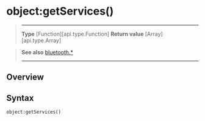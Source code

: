 # object:getServices()

> --------------------- ------------------------------------------------------------------------------------------
> __Type__              [Function][api.type.Function]
> __Return value__      [Array][api.type.Array]


> __See also__          [bluetooth.*](/plugin/bluetooth.md)
> --------------------- ------------------------------------------------------------------------------------------

## Overview

## Syntax

	object:getServices()